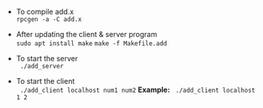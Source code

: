 * To compile add.x <br>
    ```rpcgen -a -C add.x```

* After updating the client & server program <br>
    ```sudo apt install make```
    ```make -f Makefile.add ```

* To start the server <br>
  ``` ./add_server```
  
* To start the client <br>
  ``` ./add_client localhost num1 num2```
  **Example:** ``` ./add_client localhost 1 2```